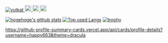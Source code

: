 

<p align="left"> 
  <a href="https://github.com/happy663/happy663/">
    <img src="https://komarev.com/ghpvc/?username=happy663" alt="yutkat" />
  </a>
<!--   <a href="http://twitter.com/Fafner_sou">
    <img height="20" src="https://img.shields.io/twitter/follow/Fafner_sou?label=Twitter&logo=twitter&style=flat" />
  </a> -->
  <a href="https://github.com/yutkat">
    <img height="20" src="https://img.shields.io/github/followers/happy663?label=follow&logo=github&style=flat" />
  </a>
  <a href="http://qiita.com/happy663">
    <img height="20" src="https://qiita-badge.apiapi.app/s/happy663/posts.svg" />
  </a>
  <//qiita.com/happy663">
    <img height="20" src="https://qiita-badge.apiapi.app/s/happy663/contributions.svg" />
  </a>
</p>
  
  
  [![hogehoge's github stats](https://github-readme-stats.vercel.app/api?username=happy663&hide=contribs&count_private=true&show_icons=true&theme=tokyonight)](https://github.com/happy663/)
[![Top used Langs](https://github-readme-stats.vercel.app/api/top-langs/?username=happy663&layout=compact&theme=tokyonight)](https://github.com/happy663/)
[![trophy](https://github-profile-trophy.vercel.app/?username=happy663)](https://github.com/happy663/github-profile-trophy)

https://github-profile-summary-cards.vercel.app/api/cards/profile-details?username=happy663&theme=dracula





